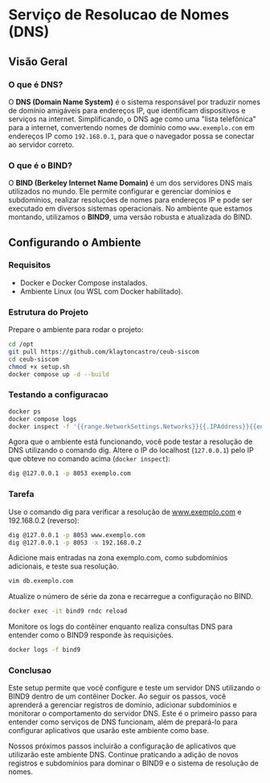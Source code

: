 # Serviço de Resolucao de Nomes (DNS)

## Visão Geral

### O que é DNS?

O **DNS (Domain Name System)** é o sistema responsável por traduzir nomes de domínio amigáveis para endereços IP, que identificam dispositivos e serviços na internet. Simplificando, o DNS age como uma "lista telefônica" para a internet, convertendo nomes de domínio como `www.exemplo.com` em endereços IP como `192.168.0.1`, para que o navegador possa se conectar ao servidor correto.

### O que é o BIND?

O **BIND (Berkeley Internet Name Domain)** é um dos servidores DNS mais utilizados no mundo. Ele permite configurar e gerenciar domínios e subdomínios, realizar resoluções de nomes para endereços IP e pode ser executado em diversos sistemas operacionais. No ambiente que estamos montando, utilizamos o **BIND9**, uma versão robusta e atualizada do BIND.

## Configurando o Ambiente

### Requisitos

- Docker e Docker Compose instalados.
- Ambiente Linux (ou WSL com Docker habilitado).
  
### Estrutura do Projeto

Prepare o ambiente para rodar o projeto: 

```bash
cd /opt
git pull https://github.com/klaytoncastro/ceub-siscom
cd ceub-siscom
chmod +x setup.sh
docker compose up -d --build
```

### Testando a configuracao

```bash
docker ps
docker compose logs
docker inspect -f '{{range.NetworkSettings.Networks}}{{.IPAddress}}{{end}}' bind9
```

Agora que o ambiente está funcionando, você pode testar a resolução de DNS utilizando o comando dig. Altere o IP do localhost (`127.0.0.1`) pelo IP que obteve no comando acima (`docker inspect`):

```bash
dig @127.0.0.1 -p 8053 exemplo.com
```

### Tarefa

Use o comando dig para verificar a resolução de www.exemplo.com e 192.168.0.2 (reverso):

```bash
dig @127.0.0.1 -p 8053 www.exemplo.com
dig @127.0.0.1 -p 8053 -x 192.168.0.2
```

Adicione mais entradas na zona exemplo.com, como subdomínios adicionais, e teste sua resolução. 
```bash
vim db.exemplo.com 
```

Atualize o número de série da zona e recarregue a configuração no BIND.

```bash
docker exec -it bind9 rndc reload
```

Monitore os logs do contêiner enquanto realiza consultas DNS para entender como o BIND9 responde às requisições.

```bash
docker logs -f bind9
```

### Conclusao

Este setup permite que você configure e teste um servidor DNS utilizando o BIND9 dentro de um contêiner Docker. Ao seguir os passos, você aprenderá a gerenciar registros de domínio, adicionar subdomínios e monitorar o comportamento do servidor DNS. Este é o primeiro passo para entender como serviços de DNS funcionam, além de prepará-lo para configurar aplicativos que usarão este ambiente como base.

Nossos próximos passos incluirão a configuração de aplicativos que utilizarão este ambiente DNS. Continue praticando a adição de novos registros e subdomínios para dominar o BIND9 e o sistema de resolução de nomes.